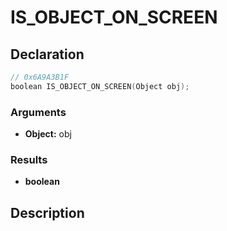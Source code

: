 # IS_OBJECT_ON_SCREEN

## Declaration
```cpp
// 0x6A9A3B1F
boolean IS_OBJECT_ON_SCREEN(Object obj);
```

### Arguments
- **Object:** obj

### Results
- **boolean**

## Description
